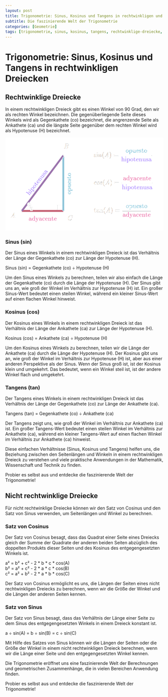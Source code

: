 ```yaml
---
layout: post
title: Trigonometrie: Sinus, Kosinus und Tangens in rechtwinkligen und nicht rechtwinkligen Dreiecken
subtitle: Die faszinierende Welt der Trigonometrie
categories: [Geometrie]
tags: [trigonometrie, sinus, kosinus, tangens, rechtwinklige-dreiecke, geometrische-berechnungen]
---
```

# Trigonometrie: Sinus, Kosinus und Tangens in rechtwinkligen Dreiecken

## Rechtwinklige Dreiecke
In einem rechtwinkligen Dreieck gibt es einen Winkel von 90 Grad, den wir als rechten Winkel bezeichnen. Die gegenüberliegende Seite dieses Winkels wird als Gegenkathete (co) bezeichnet, die angrenzende Seite als Ankathete (ca) und die längste Seite gegenüber dem rechten Winkel wird als Hypotenuse (H) bezeichnet.

![Desktop View](/assets/images/math/trig.png)

### Sinus (sin)
Der Sinus eines Winkels in einem rechtwinkligen Dreieck ist das Verhältnis der Länge der Gegenkathete (co) zur Länge der Hypotenuse (H).

Sinus (sin) = Gegenkathete (co) ÷ Hypotenuse (H)

Um den Sinus eines Winkels zu berechnen, teilen wir also einfach die Länge der Gegenkathete (co) durch die Länge der Hypotenuse (H). Der Sinus gibt uns an, wie groß der Winkel im Verhältnis zur Hypotenuse (H) ist. Ein großer Sinus-Wert bedeutet einen steilen Winkel, während ein kleiner Sinus-Wert auf einen flachen Winkel hinweist.

### Kosinus (cos)
Der Kosinus eines Winkels in einem rechtwinkligen Dreieck ist das Verhältnis der Länge der Ankathete (ca) zur Länge der Hypotenuse (H).

Kosinus (cos) = Ankathete (ca) ÷ Hypotenuse (H)

Um den Kosinus eines Winkels zu berechnen, teilen wir die Länge der Ankathete (ca) durch die Länge der Hypotenuse (H). Der Kosinus gibt uns an, wie groß der Winkel im Verhältnis zur Hypotenuse (H) ist, aber aus einer anderen Perspektive als der Sinus. Wenn der Sinus groß ist, ist der Kosinus klein und umgekehrt. Das bedeutet, wenn ein Winkel steil ist, ist der andere Winkel flach und umgekehrt.

### Tangens (tan)
Der Tangens eines Winkels in einem rechtwinkligen Dreieck ist das Verhältnis der Länge der Gegenkathete (co) zur Länge der Ankathete (ca).

Tangens (tan) = Gegenkathete (co) ÷ Ankathete (ca)

Der Tangens zeigt uns, wie groß der Winkel im Verhältnis zur Ankathete (ca) ist. Ein großer Tangens-Wert bedeutet einen steilen Winkel im Verhältnis zur Ankathete (ca), während ein kleiner Tangens-Wert auf einen flachen Winkel im Verhältnis zur Ankathete (ca) hinweist.

Diese einfachen Verhältnisse (Sinus, Kosinus und Tangens) helfen uns, die Beziehung zwischen den Seitenlängen und Winkeln in einem rechtwinkligen Dreieck zu verstehen und viele praktische Anwendungen in der Mathematik, Wissenschaft und Technik zu finden.

Probier es selbst aus und entdecke die faszinierende Welt der Trigonometrie!

## Nicht rechtwinklige Dreiecke
Für nicht rechtwinklige Dreiecke können wir den Satz von Cosinus und den Satz von Sinus verwenden, um Seitenlängen und Winkel zu berechnen.

### Satz von Cosinus
Der Satz von Cosinus besagt, dass das Quadrat einer Seite eines Dreiecks gleich der Summe der Quadrate der anderen beiden Seiten abzüglich des doppelten Produkts dieser Seiten und des Kosinus des entgegengesetzten Winkels ist.

a² = b² + c² - 2 * b * c * cos(A)<br>
b² = a² + c² - 2 * a * c * cos(B)<br>
c² = a² + b² - 2 * a * b * cos(C)

Der Satz von Cosinus ermöglicht es uns, die Längen der Seiten eines nicht rechtwinkligen Dreiecks zu berechnen, wenn wir die Größe der Winkel und die Längen der anderen Seiten kennen.

### Satz von Sinus
Der Satz von Sinus besagt, dass das Verhältnis der Länge einer Seite zu dem Sinus des entgegengesetzten Winkels in einem Dreieck konstant ist.

a ÷ sin(A) = b ÷ sin(B) = c ÷ sin(C)

Mit Hilfe des Satzes von Sinus können wir die Längen der Seiten oder die Größe der Winkel in einem nicht rechtwinkligen Dreieck berechnen, wenn wir die Länge einer Seite und den entgegengesetzten Winkel kennen.

Die Trigonometrie eröffnet uns eine faszinierende Welt der Berechnungen und geometrischen Zusammenhänge, die in vielen Bereichen Anwendung finden.

Probier es selbst aus und entdecke die faszinierende Welt der Trigonometrie!
